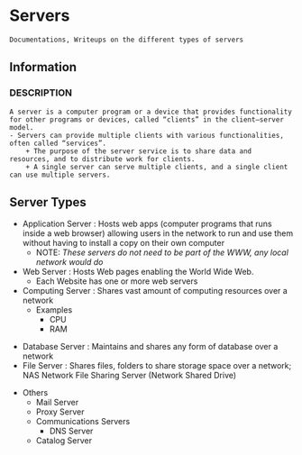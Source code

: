# Servers

```
Documentations, Writeups on the different types of servers
```

## Information

### DESCRIPTION
```
A server is a computer program or a device that provides functionality for other programs or devices, called “clients” in the client–server model.
- Servers can provide multiple clients with various functionalities, often called “services”.
    + The purpose of the server service is to share data and resources, and to distribute work for clients.
    + A single server can serve multiple clients, and a single client can use multiple servers.
```

## Server Types
- Application Server    : Hosts web apps (computer programs that runs inside a web browser) allowing users in the network to run and use them without having to install a copy on their own computer
    + NOTE: *These servers do not need to be part of the WWW, any local network would do*
- Web Server            : Hosts Web pages enabling the World Wide Web. 
    + Each Website has one or more web servers
- Computing Server      : Shares vast amount of computing resources over a network
    - Examples
        + CPU
        + RAM
+ Database Server       : Maintains and shares any form of database over a network
+ File Server           : Shares files, folders to share storage space over a network; NAS Network File Sharing Server (Network Shared Drive)
- Others
    + Mail Server
    + Proxy Server
    - Communications Servers
        + DNS Server
    + Catalog Server

